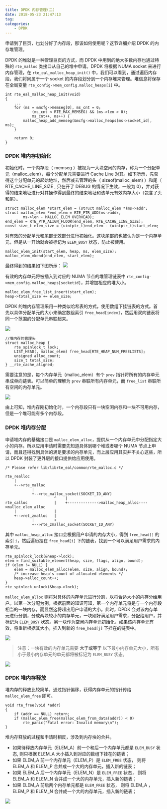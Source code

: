 ```yaml
---
title: DPDK 内存管理(二)
date: 2018-05-23 21:47:13
tag:
categories:
    - DPDK
---
```

申请到了巨页，也划分好了内存段，那该如何使用呢？这节详细介绍 DPDK 的内存堆管理。

DPDK 的堆就是一种管理巨页的方式，而 DPDK 中用到的绝大多数内存也通过特殊的 `rte_malloc` 类接口从自己的堆中申请。DPDK 将根据 NUMA socket 来进行内存管理，在 `rte_eal_malloc_heap_init()` 中，我们可以看到，通过遍历内存段，我们将同属于一个 socket 的内存段划分到一个内存堆来管理。堆信息将保存在全局变量 `rte_config->mem_config.malloc_heaps[i]` 中。<!-- more -->
```
int rte_eal_malloc_heap_init(void)
{
    ...
    for (ms = &mcfg->memseg[0], ms_cnt = 0;
			(ms_cnt < RTE_MAX_MEMSEG) && (ms->len > 0);
			ms_cnt++, ms++) {
		malloc_heap_add_memseg(&mcfg->malloc_heaps[ms->socket_id], ms);
	}

    return 0;
}
```

### DPDK 堆内存初始化

初始化时，一个内存段（ memseg ）被视为一大块空闲的内存，称为一个分配单元（malloc_elem），每个分配单元需要进行 Cache Line 对其。如下所示，先获得这个分配单元的起始地址，然后减去管理的头（ sizeof(malloc_elem) ）和尾（ RTE_CACHE_LINE_SIZE , 只在开了 DEBUG 的情况下生效，一般为 0），并对获得的结束地址进行对其操作得到最终的结束地址和该单元有效内存大小（包含了头和尾）。
```
struct malloc_elem *start_elem = (struct malloc_elem *)ms->addr;
struct malloc_elem *end_elem = RTE_PTR_ADD(ms->addr,
        ms->len - MALLOC_ELEM_OVERHEAD);
end_elem = RTE_PTR_ALIGN_FLOOR(end_elem, RTE_CACHE_LINE_SIZE);
const size_t elem_size = (uintptr_t)end_elem - (uintptr_t)start_elem;
```

对有效的分配单元和尾部无效部分进行初始化。这块尾部的也被认为是一个内存单元，但是从一开始就会被标记为 `ELEM_BUSY` 状态，防止被使用。
```
malloc_elem_init(start_elem, heap, ms, elem_size);
malloc_elem_mkend(end_elem, start_elem);
```

最终得到的结果如下图所示：
![](memseg.png)

有效的内存单元将被插入到对应的 NUMA 节点的堆管理链表中 `rte_config->mem_config.malloc_heaps[socketid]`，并增加相应的堆大小。
```
malloc_elem_free_list_insert(start_elem);
heap->total_size += elem_size;
```

DPDK 的堆内存管理采用一种类似哈希表的方式，使用数组下挂链表的方式。首先以具体分配单元的大小来确定数组索引 `free_head[index]`，然后用双向链表将同一个范围的分配单元串联起来。

![](heaptable.png)

```
//堆内存的管理头
struct malloc_heap {
	rte_spinlock_t lock;
	LIST_HEAD(, malloc_elem) free_head[RTE_HEAP_NUM_FREELISTS];
	unsigned alloc_count;
	size_t total_size;
} __rte_cache_aligned;
```

需要注意的是，每个内存单元（malloc_elem）有个 `prev` 指针将所有的内存单元串成单向链表。可以简单的理解为 `prev` 串联所有内存单元，而 `free_list` 串联所有空闲的内存单元。

![](insertheap.png)

由上可知，堆内存刚初始化时，一个内存段只有一块空闲内存和一块不可用内存，但是一个堆可能有多个内存段。

### DPDK 堆内存分配
申请堆内存的基础接口是 `malloc_elem_alloc`，提供从一个内存单元中分配指定大小的内存。所以应用申请时需要先知道具体到哪个堆或者哪个 NUMA 节点上申请，而且还得找到具体的满足要求的内存单元，而上层应用其实并不关心这些，所以 DPDK 封装了更外层的接口提供给应用使用。
```
/* Please refer lib/librte_eal/common/rte_malloc.c */

rte_realloc
    |
    +-->rte_malloc
            |
            +-->rte_malloc_socket(SOCKET_ID_ANY)
                      ^    |
rte_calloc            |    +-------------->malloc_heap_alloc---->malloc_elem_alloc
    |                 |
    +-->ret_zmalloc   |
            |         +
            +-->rte_zmalloc_socket(SOCKET_ID_ANY)
```

其中 `malloc_heap_alloc` 接口会根据用户申请的内存大小，得到 `free_head[]` 的索引 `i`，然后遍历挂在 `free_head[i]` 下的链表，找到一个可以满足用户需求的内存单元。
```
rte_spinlock_lock(&heap->lock);
elem = find_suitable_element(heap, size, flags, align, bound);
if (elem != NULL) {
	elem = malloc_elem_alloc(elem, size, align, bound);
	/* increase heap's count of allocated elements */
	heap->alloc_count++;
}
rte_spinlock_unlock(&heap->lock);
```

`malloc_elem_alloc` 则将对具体的内存单元进行分割，以将合适大小的内存分给用户。以第一次分配为例，根据前面的知识可知，第一个内存单元将是与一个内存段相当的一块内存，而显然这将超出用户申请的大小。此时，DPDK 会对该内存单元进行分割，分成两块较小的内存单元，一块刚好满足用户需求，分配给用户，并标记为 `ELEM_BUSY` 状态。另一块作为空闲内存单元初始化，如果该内存单元有效，将重新根据其大小，插入到新的 `free_head[j]` 下挂在的链表中。

![](heapalloc.png)

>注意：一块有效的内存单元需要 **大于或等于** 以下最小内存单元大小，所有小于最小内存单元的单元都将被标记为 `ELEM_BUSY` 状态。

![](minelem.png)

### DPDK 堆内存释放
堆内存的释放比较简单，通过指针偏移，获得内存单元的指针传给 `malloc_elem_free` 即可。
```
void rte_free(void *addr)
{
	if (addr == NULL) return;
	if (malloc_elem_free(malloc_elem_from_data(addr)) < 0)
		rte_panic("Fatal error: Invalid memory\n");
}
```

堆内存释放的过程和申请时相反，涉及到内存块的合并。
* 如果待释放内存单元（ELEM_A）前一个和后一个内存单元都是 `ELEM_BUSY` 状态, 则只根据 ELEM_A 大小插入到对应的数组下挂在的链表；
* 如果 ELEM_A 前一个内存单元（ELEM_P）是 `ELEM_FREE` 状态， 则将 ELEM_A 和 ELEM_P 合并成一个大的内存单元，插入新的链表；
* 如果 ELEM_A 后一个内存单元（ELEM_N）是 `ELEM_FREE` 状态， 则将 ELEM_A 和 ELEM_N 合并成一个大的内存单元，插入新的链表；
* 如果 ELEM_A 前后两个内存单元都是 `ELEM_FREE` 状态， 则将 ELEM_A ，ELEM_P 和 ELEM_N 合并成一个大的内存单元，插入新的链表；

![](heapfree.png)
